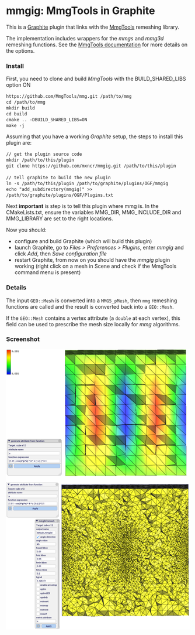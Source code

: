 # mmgig: MmgTools in Graphite

This is a [Graphite](http://alice.loria.fr/software/graphite) plugin that links
with the [MmgTools](https://www.mmgtools.org/) remeshing library.

The implementation includes wrappers for the *mmgs* and *mmg3d* remeshing
functions.  See the [MmgTools
documentation](https://www.mmgtools.org/mmg-remesher-try-mmg/mmg-remesher-options)
for more details on the options.

### Install

First, you need to clone and build *MmgTools* with the BUILD_SHARED_LIBS option ON

    https://github.com/MmgTools/mmg.git /path/to/mmg
    cd /path/to/mmg
    mkdir build
    cd build
    cmake .. -DBUILD_SHARED_LIBS=ON
    make -j

Assuming that you have a working *Graphite* setup, the steps to install this plugin are:

    // get the plugin source code
    mkdir /path/to/this/plugin
    git clone https://github.com/mxncr/mmgig.git /path/to/this/plugin

    // tell graphite to build the new plugin
    ln -s /path/to/this/plugin /path/to/graphite/plugins/OGF/mmgig
    echo "add_subdirectory(mmgig)" >> /path/to/graphite/plugins/OGF/Plugins.txt


Next **important** is step is to tell this plugin where mmg is. In the
CMakeLists.txt, ensure the variables MMG_DIR, MMG_INCLUDE_DIR and MMG_LIBRARY
are set to the right locations.

Now you should:
- configure and build Graphite (which will build this plugin)
- launch Graphite, go to *Files > Preferences > Plugins*, enter *mmgig* and click *Add*, then *Save configuration file*
- restart Graphite, from now on you should have the *mmgig* plugin working (right click on a mesh in Scene and check if the MmgTools command menu is present)

### Details 

The input `GEO::Mesh` is converted into a `MMG5_pMesh`, then `mmg` remeshing
functions are called and the result is converted back into a `GEO::Mesh`.

If the `GEO::Mesh` contains a vertex attribute (a `double` at each vertex), this field can
be used to prescribe the mesh size locally for *mmg* algorithms.

### Screenshot

[<img src="doc/cube_both.png">](docs/cube_both.png)
